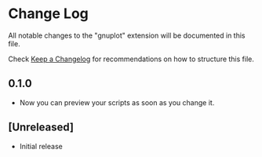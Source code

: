 # Change Log
All notable changes to the "gnuplot" extension will be documented in this file.

Check [Keep a Changelog](http://keepachangelog.com/) for recommendations on how to structure this file.

## 0.1.0
- Now you can preview your scripts as soon as you change it.

## [Unreleased]
- Initial release